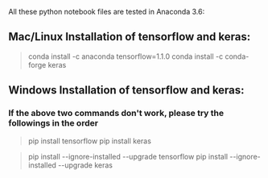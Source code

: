 All these python notebook files are tested in Anaconda 3.6:

 ## Mac/Linux Installation of tensorflow and keras:
 > conda install -c anaconda tensorflow=1.1.0
 > conda install -c conda-forge keras
 
 ## Windows Installation of tensorflow and keras:
 ### If the above two commands don't work, please try the followings in the order
 > pip install tensorflow
 > pip install keras
 
 > pip install --ignore-installed --upgrade tensorflow 
 > pip install --ignore-installed --upgrade keras
 
